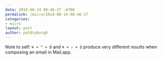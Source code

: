```yaml
---
date: 2018-08-14 08:46:27 -0700
permalink: /micro/2018-08-14-08-46-27
categories:
- micro
layout: post
author: patdryburgh
---
```


Note to self: `⌘ + ^ + D` and `⌘ + ⇧ + D` produce very different results when composing an email in Mail.app.